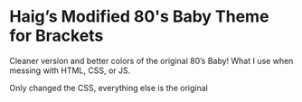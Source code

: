 Haig’s Modified 80's Baby Theme for Brackets
============================================

Cleaner version and better colors of the original 80’s Baby! What I use when messing with HTML, CSS, or JS.

Only changed the CSS, everything else is the original
